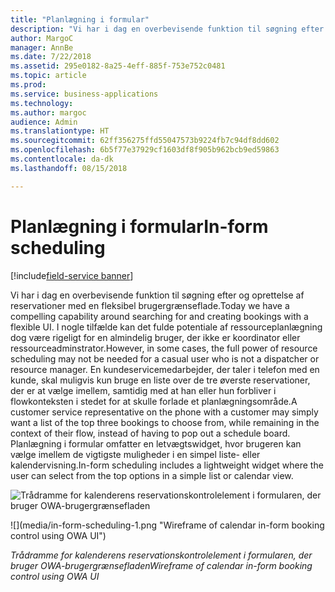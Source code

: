 ```yaml
---
title: "Planlægning i formular"
description: "Vi har i dag en overbevisende funktion til søgning efter og oprettelse af reservationer med en fleksibel brugergrænseflade."
author: MargoC
manager: AnnBe
ms.date: 7/22/2018
ms.assetid: 295e0182-8a25-4eff-885f-753e752c0481
ms.topic: article
ms.prod: 
ms.service: business-applications
ms.technology: 
ms.author: margoc
audience: Admin
ms.translationtype: HT
ms.sourcegitcommit: 62ff356275ffd55047573b9224fb7c94df8dd602
ms.openlocfilehash: 6b5f77e37929cf1603df8f905b962bcb9ed59863
ms.contentlocale: da-dk
ms.lasthandoff: 08/15/2018

---
```


#  <a name="in-form-scheduling"></a><span data-ttu-id="2a0a9-103">Planlægning i formular</span><span class="sxs-lookup"><span data-stu-id="2a0a9-103">In-form scheduling</span></span>

[!include[field-service banner](../../../includes/field-service.md)]



<span data-ttu-id="2a0a9-104">Vi har i dag en overbevisende funktion til søgning efter og oprettelse af reservationer med en fleksibel brugergrænseflade.</span><span class="sxs-lookup"><span data-stu-id="2a0a9-104">Today we have a compelling capability around searching for and creating bookings with a flexible UI.</span></span> <span data-ttu-id="2a0a9-105">I nogle tilfælde kan det fulde potentiale af ressourceplanlægning dog være rigeligt for en almindelig bruger, der ikke er koordinator eller ressourceadminstrator.</span><span class="sxs-lookup"><span data-stu-id="2a0a9-105">However, in some cases, the full power of resource scheduling may not be needed for a casual user who is not a dispatcher or resource manager.</span></span> <span data-ttu-id="2a0a9-106">En kundeservicemedarbejder, der taler i telefon med en kunde, skal muligvis kun bruge en liste over de tre øverste reservationer, der er at vælge imellem, samtidig med at han eller hun forbliver i flowkonteksten i stedet for at skulle forlade et planlægningsområde.</span><span class="sxs-lookup"><span data-stu-id="2a0a9-106">A customer service representative on the phone with a customer may simply want a list of the top three bookings to choose from, while remaining in the context of their flow, instead of having to pop out a schedule board.</span></span>
<span data-ttu-id="2a0a9-107">Planlægning i formular omfatter en letvægtswidget, hvor brugeren kan vælge imellem de vigtigste muligheder i en simpel liste- eller kalendervisning.</span><span class="sxs-lookup"><span data-stu-id="2a0a9-107">In-form scheduling includes a lightweight widget where the user can select from the top options in a simple list or calendar view.</span></span>


<span data-ttu-id="2a0a9-108">![](media/in-form-scheduling-1.png "Trådramme for kalenderens reservationskontrolelement i formularen, der bruger OWA-brugergrænsefladen")
<!-- picture --></span><span class="sxs-lookup"><span data-stu-id="2a0a9-108">![](media/in-form-scheduling-1.png "Wireframe of calendar in-form booking control using OWA UI")
<!-- picture --></span></span>

<span data-ttu-id="2a0a9-109">*Trådramme for kalenderens reservationskontrolelement i formularen, der bruger OWA-brugergrænsefladen*</span><span class="sxs-lookup"><span data-stu-id="2a0a9-109">*Wireframe of calendar in-form booking control using OWA UI*</span></span>

